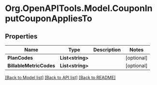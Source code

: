 
# Org.OpenAPITools.Model.CouponInputCouponAppliesTo

## Properties

Name | Type | Description | Notes
------------ | ------------- | ------------- | -------------
**PlanCodes** | **List&lt;string&gt;** |  | [optional] 
**BillableMetricCodes** | **List&lt;string&gt;** |  | [optional] 

[[Back to Model list]](../README.md#documentation-for-models)
[[Back to API list]](../README.md#documentation-for-api-endpoints)
[[Back to README]](../README.md)

